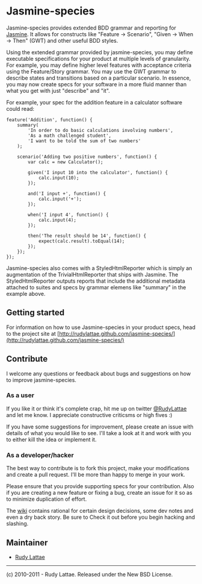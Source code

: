 # Jasmine-species

Jasmine-species provides extended BDD grammar and reporting for 
[Jasmine](https://jasmine.github.io/). It allows for constructs 
like "Feature -> Scenario", "Given -> When -> Then" (GWT) and other useful BDD styles.

Using the extended grammar provided by jasmine-species, you may define executable 
specifications for your product at multiple levels of granularity. For example, 
you may define higher level features with acceptance criteria using the Feature/Story 
grammar. You may use the GWT grammar to describe states and transitions based on 
a particular scenario. In essence, you may now create specs for your software 
in a more fluid manner than what you get with just "describe" and "it". 

For example, your spec for the addition feature in a calculator software could read:

    feature('Addition', function() {
        summary(
            'In order to do basic calculations involving numbers',
            'As a math challenged student',
            'I want to be told the sum of two numbers'
        );
        
        scenario('Adding two positive numbers', function() {
            var calc = new Calculator();
            
            given('I input 10 into the calculator', function() {
                calc.input(10);
            });
            
            and('I input +', function() {
                calc.input('+');
            });
            
            when('I input 4', function() {
                calc.input(4);
            });
            
            then('The result should be 14', function() {
                expect(calc.result).toEqual(14);
            });
        });
    });

Jasmine-species also comes with a StyledHtmlReporter which is simply an augmentation of the 
TrivialHtmlReporter that ships with Jasmine. The StyledHtmlReporter outputs reports that
include the additional metadata attached to suites and specs by grammar elemens like "summary"
in the example above.
    
## Getting started

For information on how to use Jasmine-species in your product specs, head to the project site at 
[http://rudylattae.github.com/jasmine-species/](http://rudylattae.github.com/jasmine-species/)


## Contribute

I welcome any questions or feedback about bugs and suggestions on how to 
improve jasmine-species.

### As a user

If you like it or think it's complete crap, hit me up on twitter 
[@RudyLattae](http://twitter.com/RudyLattae) and let me know. I appreciate constructive 
criticsms or high fives :)

If you have some suggestions for improvement, please create an issue with details 
of what you would like to see. I'll take a look at it and work with you to either kill 
the idea or implement it.

### As a developer/hacker

The best way to contribute is to fork this project, make your modifications and 
create a pull request. I'll be more than happy to merge in your work.

Please ensure that you provide supporting specs for your contribution. Also if you are 
creating a new feature or fixing a bug, create an issue for it so as to minimize 
duplication of effort.

The [wiki](https://github.com/rudylattae/jasmine-species/wiki) contains rational 
for certain design decisions, some dev notes and even a dry back story. 
Be sure to Check it out before you begin hacking and slashing.


## Maintainer

* [Rudy Lattae](http://bitorb.com)


-----

(c) 2010-2011 - Rudy Lattae. Released under the New BSD License.
